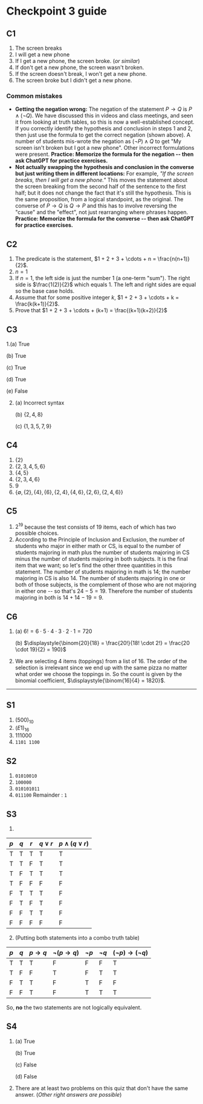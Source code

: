 # Checkpoint 3 guide 

## C1

1. The screen breaks
2. I will get a new phone
3. If I get a new phone, the screen broke. (*or similar*)
4. If don't get a new phone, the screen wasn't broken. 
5. If the screen doesn't break, I won't get a new phone. 
6. The screen broke but I didn't get a new phone. 

### Common mistakes

-  **Getting the negation wrong:** The negation of the statement $P \rightarrow Q$ is $P \wedge (\neg Q)$. We have discussed this in videos and class meetings, and seen it from looking at truth tables, so this is now a well-established concept. If you correctly identify the hypothesis and conclusion in steps 1 and 2, then just use the formula to get the correct negation (shown above). A number of students mis-wrote the negation as $(\neg P) \wedge Q$ to get "My screen isn't broken but I got a new phone". Other incorrect formulations were present. **Practice: Memorize the formula for the negation -- then ask ChatGPT for practice exercises.** 
- **Not actually swapping the hypothesis and conclusion in the converse but just writing them in different locations:** For example, *"If the screen breaks, then I will get a new phone."* This moves the statement about the screen breaking from the second half of the sentence to the first half; but it does not change the fact that it's still the hypothesis. This is the same proposition, from a logical standpoint, as the original. The converse of $P \rightarrow Q$ is $Q \rightarrow P$ and this has to involve reversing the "cause" and the "effect", not just rearranging where phrases happen. **Practice: Memorize the formula for the converse -- then ask ChatGPT for practice exercises.**

## C2

1. The predicate is the statement, $1 + 2 + 3 + \cdots + n = \frac{n(n+1)}{2}$. 
2. $n = 1$
3. If $n=1$, the left side is just the number 1 (a one-term "sum"). The right side is $\frac{1(2)}{2}$ which equals $1$. The left and right sides are equal so the base case holds.
4. Assume that for some positive integer $k$, $1 + 2 + 3 + \cdots + k = \frac{k(k+1)}{2}$.
5. Prove that $1 + 2 + 3 + \cdots + (k+1) = \frac{(k+1)(k+2)}{2}$

## C3

1.(a) True

   (b) True 

   (c) True 

   (d) True 

   (e) False 

2. (a) Incorrect syntax 

   (b) $\lbrace 2,4,8\rbrace$ 

   (c) $\lbrace 1,3,5,7,9 \rbrace$ 

## C4

1. $\lbrace 2 \rbrace$ 
2. $\lbrace 2,3,4,5,6 \rbrace$ 
3. $\lbrace 4,5 \rbrace$ 
4. $\lbrace 2,3,4,6 \rbrace$
5. $9$ 
6. $\lbrace \emptyset, \lbrace 2 \rbrace, \lbrace 4 \rbrace, \lbrace 6 \rbrace, \lbrace 2,4 \rbrace, \lbrace 4,6 \rbrace,\lbrace 2,6 \rbrace, \lbrace 2,4,6 \rbrace \rbrace$

## C5

1. $2^{19}$ because the test consists of 19 items, each of which has two possible choices. 
2. According to the Principle of Inclusion and Exclusion, the number of students who major in either math or CS, is equal to the number of students majoring in math plus the number of students majoring in CS minus the number of students majoring in both subjects. It is the final item that we want; so let's find the other three quantities in this statement. The number of students majoring in math is 14; the number majoring in CS is also 14. The number of students majoring in one or both of those subjects, is the complement of those who are not majoring in either one -- so that's $24 - 5 = 19$. Therefore the number of students majoring in both is $14 + 14 - 19 = 9$. 

## C6

1. (a) $6! = 6 \cdot 5 \cdot 4 \cdot 3 \cdot 2 \cdot 1 = 720$ 

   (b) $\displaystyle{\binom{20}{18} = \frac{20!}{18! \cdot 2!} = \frac{20 \cdot 19}{2} = 190}$ 

2. We are selecting 4 items (toppings) from a list of 16. The order of the selection is irrelevant since we end up with the same pizza no matter what order we choose the toppings in. So the count is given by the binomial coefficient, $\displaystyle{\binom{16}{4} = 1820}$. 

---

## S1

1. $(500)_{10}$ 
2. $(E1)_{16}$
3. $111000$
4. `1101 1100`

## S2

1. `01010010`
2. `100000`
3. `010101011`
4. `011100` Remainder : `1`

## S3

1.
| $p$ | $q$ | $r$ | $q \vee r$ | $p \wedge (q \vee r)$ |
| ---- | ---- | ---- | ---- | ---- |
| T | T | T | T | T |
| T | T | F | T | T |
| T | F | T | T | T |
| T | F | F | F | F |
| F | T | T | T | F |
| F | T | F | T | F |
| F | F | T | T | F |
| F | F | F | F | F |

2. (Putting both statements into a combo truth table)

| $p$ | $q$ | $p \rightarrow q$ | $\neg(p \rightarrow q)$ | $\neg p$ | $\neg q$ | $(\neg p) \rightarrow (\neg q)$ |
| ---- | ---- | ---- | ---- | ---- | ---- | ---- |
| T | T | T | F | F | F | T |
| T | F | F | T | F | T | T |
| F | T | T | F | T | F | F |
| F | F | T | F | T | T | T |

So, **no** the two statements are not logically equivalent. 


## S4

1. (a) True

   (b) True 

   (c) False

   (d) False 

2. There are at least two problems on this quiz that don't have the same answer. (*Other right answers are possible*)